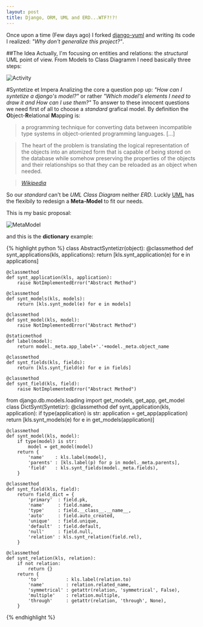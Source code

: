 ```yaml
---
layout: post
title: Django, ORM, UML and ERD...WTF?!?!
---
```


Once upon a time (Few days ago) I forked [django-yuml] and writing its code I realized: *"Why don't generalize this project?"*.

##The Idea
Actually, I'm focusing on entities and relations: the *structural* UML point of view. From Models to Class Diagramm I need basically three steps:

![Activity][ser]

#Syntetize et Impera
Analizing the core a question pop up: *"How can I syntetize a django's
model?"* or rather *"Which model's elements I need to draw it and How can I use them?"*
To answer to these innocent questions we need first of all to choose a *standard* grafical model.
By definition the **O**bject-**R**elational **M**apping is:

> a programming technique for converting data between incompatible type systems
> in object-oriented programming languages. [...] 

> The heart of the problem is translating the logical representation of the
> objects into an atomized form
> that is capable of being stored on the database while somehow preserving the
> properties of the objects and their relationships so that they can be reloaded
> as an object when needed.

> <cite>[Wikipedia]</cite>

So our *standard* can't be *UML Class Diagram* neither *ERD*.
Luckly [UML] has the flexibily to redesign a **Meta-Model** to fit our needs.

This is my basic proposal:

![MetaModel][mm]

and this is the **dictionary** example:

{% highlight python %}
class AbstractSyntetizr(object):
    @classmethod
    def synt_applications(kls, applications):
        return [kls.synt_application(e) for e in applications]

    @classmethod
    def synt_application(kls, application):
        raise NotImplementedError("Abstract Method")

    @classmethod
    def synt_models(kls, models):
        return [kls.synt_model(e) for e in models]

    @classmethod
    def synt_model(kls, model):
        raise NotImplementedError("Abstract Method")

    @staticmethod
    def label(model):
        return model._meta.app_label+'.'+model._meta.object_name

    @classmethod
    def synt_fields(kls, fields):
        return [kls.synt_field(e) for e in fields]

    @classmethod
    def synt_field(kls, field):
        raise NotImplementedError("Abstract Method")


from django.db.models.loading import get_models, get_app, get_model
class DictSynt(Syntetizr):
    @classmethod
    def synt_application(kls, application):
        if type(application) is str:
            application = get_app(application)
        return [kls.synt_models(e) for e in get_models(application)]

    @classmethod
    def synt_model(kls, model):
        if type(model) is str:
            model = get_model(model)
        return {
            'name'    : kls.label(model),
            'parents' : [kls.label(p) for p in model._meta.parents],
            'field'   : kls.synt_fields(model._meta.fields),
        }

    @classmethod
    def synt_field(kls, field):
        return field_dict = {
            'primary'  : field.pk,
            'name'     : field.name,
            'type'     : field.__class__.__name__,
            'auto'     : field.auto_created,
            'unique'   : field.unique,
            'default'  : field.default,
            'null'     : field.null,
            'relation' : kls.synt_relation(field.rel),
        }

    @classmethod
    def synt_relation(kls, relation):
        if not relation:
            return {}
        return {
            'to'          : kls.label(relation.to)
            'name'        : relation.related_name,
            'symmetrical' : getattr(relation, 'symmetrical', False),
            'multiple'    : relation.multiple,
            'through'     : getattr(relation, 'through', None),
        }

{% endhighlight %}

[django-yuml]: https://github.com/z4r/django-yuml
[wikipedia]: http://en.wikipedia.org/wiki/Object-relational_mapping
[UML]: http://www.omg.org/spec/UML/2.0/

[ser]: http://yuml.me/diagram/scruffy/activity/(start)->(Syntetizer)->(Encoder)->(Renderer)->(end)
[mm]: http://yuml.me/diagram/scruffy/class/[App|name]1++->[Model],[Model|name]1++->*[Field|name;dataType;primary;default;null;unique;],[Model]->parents[Model],[Relation|multiple;symmetrical]<0..1-++1[Field],[Relation]related_name-to>[Model],[Relation]->through[Model]
